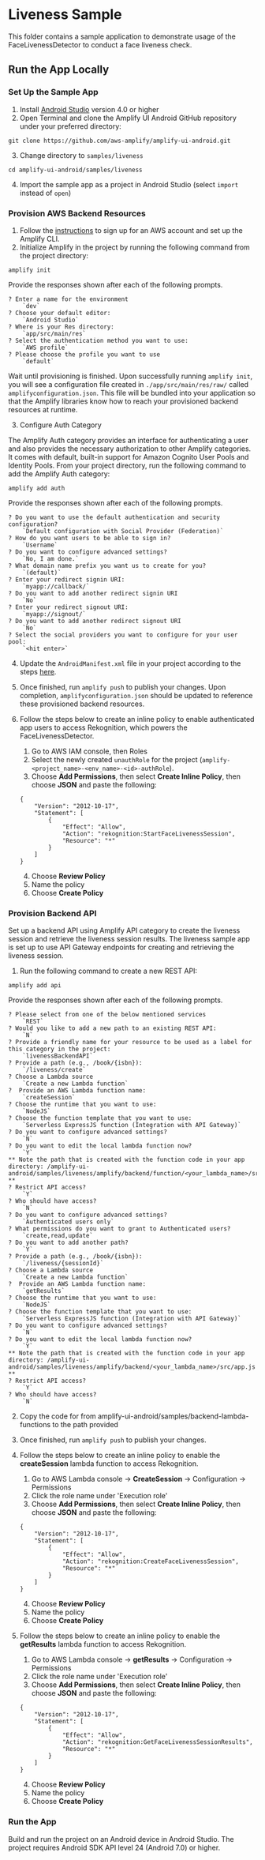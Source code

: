 # Liveness Sample

This folder contains a sample application to demonstrate usage of the FaceLivenessDetector to conduct a face liveness check.

## Run the App Locally

### Set Up the Sample App

1. Install [Android Studio](https://developer.android.com/studio#downloads) version 4.0 or higher
2. Open Terminal and clone the Amplify UI Android GitHub repository under your preferred directory:
```
git clone https://github.com/aws-amplify/amplify-ui-android.git
```
3. Change directory to `samples/liveness`
```
cd amplify-ui-android/samples/liveness
```
4. Import the sample app as a project in Android Studio (select `import` instead of `open`)

### Provision AWS Backend Resources
1. Follow the [instructions](https://docs.amplify.aws/start/getting-started/installation/q/integration/android/) to sign up for an AWS account and set up the Amplify CLI.
2. Initialize Amplify in the project by running the following command from the project directory:
```
amplify init
```
Provide the responses shown after each of the following prompts.
```
? Enter a name for the environment
    `dev`
? Choose your default editor:
    `Android Studio`
? Where is your Res directory:
    `app/src/main/res`
? Select the authentication method you want to use:
    `AWS profile`
? Please choose the profile you want to use
    `default`
```
Wait until provisioning is finished. Upon successfully running `amplify init`, you will see a configuration file created in `./app/src/main/res/raw/` called `amplifyconfiguration.json`. This file will be bundled into your application so that the Amplify libraries know how to reach your provisioned backend resources at runtime.

3. Configure Auth Category

The Amplify Auth category provides an interface for authenticating a user and also provides the necessary authorization to other Amplify categories. It comes with default, built-in support for Amazon Cognito User Pools and Identity Pools. From your project directory, run the following command to add the Amplify Auth category:
```
amplify add auth
```
Provide the responses shown after each of the following prompts.
```
? Do you want to use the default authentication and security configuration? 
    `Default configuration with Social Provider (Federation)`
? How do you want users to be able to sign in? 
    `Username`
? Do you want to configure advanced settings? 
    `No, I am done.`
? What domain name prefix you want us to create for you? 
    `(default)`
? Enter your redirect signin URI: 
    `myapp://callback/`
? Do you want to add another redirect signin URI 
    `No`
? Enter your redirect signout URI: 
    `myapp://signout/`
? Do you want to add another redirect signout URI 
    `No`
? Select the social providers you want to configure for your user pool: 
    `<hit enter>`
```
4. Update the `AndroidManifest.xml` file in your project according to the steps [here](https://docs.amplify.aws/lib/auth/signin_web_ui/q/platform/android/#update-androidmanifestxml).
5. Once finished, run `amplify push` to publish your changes.
   Upon completion, `amplifyconfiguration.json` should be updated to reference these provisioned backend resources.
6. Follow the steps below to create an inline policy to enable authenticated app users to access Rekognition, which powers the FaceLivenessDetector.
   1. Go to AWS IAM console, then Roles
   2. Select the newly created `unauthRole` for the project (`amplify-<project_name>-<env_name>-<id>-authRole`).
   3. Choose **Add Permissions**, then select **Create Inline Policy**, then choose **JSON** and paste the following:

    ```
    {
        "Version": "2012-10-17",
        "Statement": [
            {
                "Effect": "Allow",
                "Action": "rekognition:StartFaceLivenessSession",
                "Resource": "*"
            }
        ]
    }
    ```

   4. Choose **Review Policy**
   5. Name the policy
   6. Choose **Create Policy**

### Provision Backend API
Set up a backend API using Amplify API category to create the liveness session and retrieve the liveness session results. The liveness sample app is set up to use API Gateway endpoints for creating and retrieving the liveness session. 

1. Run the following command to create a new REST API:
```
amplify add api
```
Provide the responses shown after each of the following prompts.
```
? Please select from one of the below mentioned services
    `REST`
? Would you like to add a new path to an existing REST API:
    `N`
? Provide a friendly name for your resource to be used as a label for this category in the project: 
    `livenessBackendAPI`
? Provide a path (e.g., /book/{isbn}): 
    `/liveness/create`
? Choose a Lambda source
    `Create a new Lambda function`
?  Provide an AWS Lambda function name:
    `createSession`
? Choose the runtime that you want to use: 
    `NodeJS`
? Choose the function template that you want to use: 
    `Serverless ExpressJS function (Integration with API Gateway)`
? Do you want to configure advanced settings? 
    `N`
? Do you want to edit the local lambda function now? 
    `Y`
** Note the path that is created with the function code in your app directory: /amplify-ui-android/samples/liveness/amplify/backend/function/<your_lambda_name>/src/app.js **
? Restrict API access?
    `Y`
? Who should have access? 
    `N`
? Do you want to configure advanced settings? 
    `Authenticated users only`
? What permissions do you want to grant to Authenticated users? 
    `create,read,update`
? Do you want to add another path?  
    `Y`
? Provide a path (e.g., /book/{isbn}): 
    `/liveness/{sessionId}`
? Choose a Lambda source
    `Create a new Lambda function`
?  Provide an AWS Lambda function name:
    `getResults`
? Choose the runtime that you want to use: 
    `NodeJS`
? Choose the function template that you want to use: 
    `Serverless ExpressJS function (Integration with API Gateway)`
? Do you want to configure advanced settings? 
    `N`
? Do you want to edit the local lambda function now? 
    `Y`
** Note the path that is created with the function code in your app directory: /amplify-ui-android/samples/liveness/amplify/backend/<your_lambda_name>/src/app.js **
? Restrict API access?
    `Y`
? Who should have access? 
    `N`
```
2. Copy the code for from amplify-ui-android/samples/backend-lambda-functions to the path provided
3. Once finished, run `amplify push` to publish your changes. 
4. Follow the steps below to create an inline policy to enable the **createSession** lambda function to access Rekognition.
   1. Go to AWS Lambda console -> **CreateSession**  -> Configuration -> Permissions
   2. Click the role name under 'Execution role'
   3. Choose **Add Permissions**, then select **Create Inline Policy**, then choose **JSON** and paste the following:

    ```
    {
        "Version": "2012-10-17",
        "Statement": [
            {
                "Effect": "Allow",
                "Action": "rekognition:CreateFaceLivenessSession",
                "Resource": "*"
            }
        ]
    }
    ```
   4. Choose **Review Policy**
   5. Name the policy
   6. Choose **Create Policy**
5. Follow the steps below to create an inline policy to enable the **getResults** lambda function to access Rekognition.
   1. Go to AWS Lambda console -> **getResults**  -> Configuration -> Permissions
   2. Click the role name under 'Execution role'
   3. Choose **Add Permissions**, then select **Create Inline Policy**, then choose **JSON** and paste the following:

    ```
    {
        "Version": "2012-10-17",
        "Statement": [
            {
                "Effect": "Allow",
                "Action": "rekognition:GetFaceLivenessSessionResults",
                "Resource": "*"
            }
        ]
    }   
    ```
   4. Choose **Review Policy**
   5. Name the policy
   6. Choose **Create Policy**
### Run the App
Build and run the project on an Android device in Android Studio. The project requires Android SDK API level 24 (Android 7.0) or higher.

